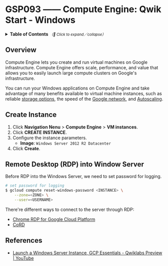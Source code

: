# GSP093 —— Compute Engine: Qwik Start - Windows

<details>
  <summary>
    <strong>Table of Contents</strong>
    <small><em>（🔎 Click to expand／collapse）</em></small>
  </summary>

  - [Overview](#overview)
  - [Create Instance](#create-instance)
  - [Remote Desktop (RDP) into Window Server](#remote-desktop-rdp-into-window-server)
  - [References](#references)

</details>

## Overview

Compute Engine lets you create and run virtual machines on Google infrastructure. Compute Engine offers scale, performance, and value that allows you to easily launch large compute clusters on Google's infrastructure.

You can run your Windows applications on Compute Engine and take advantage of many benefits available to virtual machine instances, such as reliable [storage options](https://cloud.google.com/compute/docs/disks/), the speed of the [Google network](https://cloud.google.com/vpc/docs/vpc), and [Autoscaling](https://cloud.google.com/compute/docs/autoscaler/).

## Create Instance

1. Click **Navigation Nenu** > **Compute Engine** > **VM instances**.
2. Click **CREATE INSTANCE**.
3. Configure the instance parameters.
    - **Image**: `Windows Server 2012 R2 Datacenter`
4. Click **Create**.

## Remote Desktop (RDP) into Window Server

Before RDP into the Windows Server, we need to set password for logging.

```bash
# set password for logging
$ gcloud compute reset-windows-password <INSTANCE> \
    --zone=<ZONE> \
    --user=<USERNAME>
```

There're different ways to connect to the server through RDP:

- [Chrome RDP for Google Cloud Platform](https://chrome.google.com/webstore/detail/chrome-rdp-for-google-clo/mpbbnannobiobpnfblimoapbephgifkm)
- [CoRD](http://cord.sourceforge.net/)

## References

- [Launch a Windows Server Instance, GCP Essentials - Qwiklabs Preview | YouTube](https://www.youtube.com/watch?v=EFPaP20APuw)